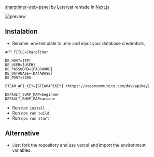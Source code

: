 [sharptimer-web-panel](https://github.com/Letaryat/sharptimer-web-panel) by [Letaryat](https://github.com/Letaryat) remade in [Next.js](https://nextjs.org/)

![preview](https://i.imgur.com/4B4WIcX.png)

## Instalation
- Rename .env.template to .env and input your database credentials,
```
APP_TITLE=SharpTimer

DB_HOST=[IP]
DB_USER=[USER]
DB_PASSWORD=[PASSWORD]
DB_DATABASE=[DATABASE]
DB_PORT=3306

STEAM_API_KEY=[STEAMAPIKEY] (https://steamcommunity.com/dev/apikey)

DEFAULT_SURF_MAP=beginner
DEFAULT_BHOP_MAP=arcane
```
- Run ``` npm install ```
- Run ``` npm run build ```
- Run ``` npm run start ```

## Alternative
- Just fork the repository and use vercel and import the environment variables.